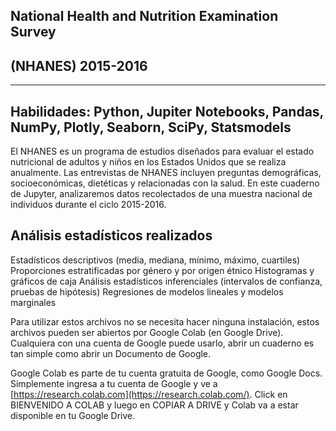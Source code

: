 ## National Health and Nutrition Examination Survey
## (NHANES) 2015-2016

------
Habilidades: Python, Jupiter Notebooks, Pandas, NumPy, Plotly, Seaborn, SciPy, Statsmodels
------

El NHANES es un programa de estudios diseñados para evaluar el estado nutricional de adultos y niños en los Estados Unidos que se realiza anualmente. Las entrevistas de NHANES incluyen preguntas demográficas, socioeconómicas, dietéticas y relacionadas con la salud. En este cuaderno de Jupyter, analizaremos datos recolectados de una muestra nacional de individuos durante el ciclo 2015-2016.

## Análisis estadísticos realizados
Estadísticos descriptivos (media, mediana, mínimo, máximo, cuartiles)
Proporciones estratificadas por género y por origen étnico
Histogramas y gráficos de caja
Análisis estadísticos inferenciales (intervalos de confianza, pruebas de hipótesis)
Regresiones de modelos lineales y modelos marginales

Para utilizar estos archivos no se necesita hacer ninguna instalación, estos archivos pueden ser abiertos por Google Colab (en Google Drive). Cualquiera con una cuenta de Google puede usarlo, abrir un cuaderno es tan simple como abrir un Documento de Google.

Google Colab es parte de tu cuenta gratuita de Google, como Google Docs. Simplemente ingresa a tu cuenta de Google y ve a [https://research.colab.com](https://research.colab.com/). Click en BIENVENIDO A COLAB y luego en COPIAR A DRIVE y Colab va a estar disponible en tu Google Drive.
